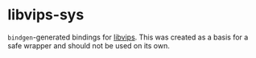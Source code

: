 # libvips-sys

`bindgen`-generated bindings for [libvips](https://github.com/libvips/libvips). This was created as a basis for a safe wrapper and should not be used on its own.
